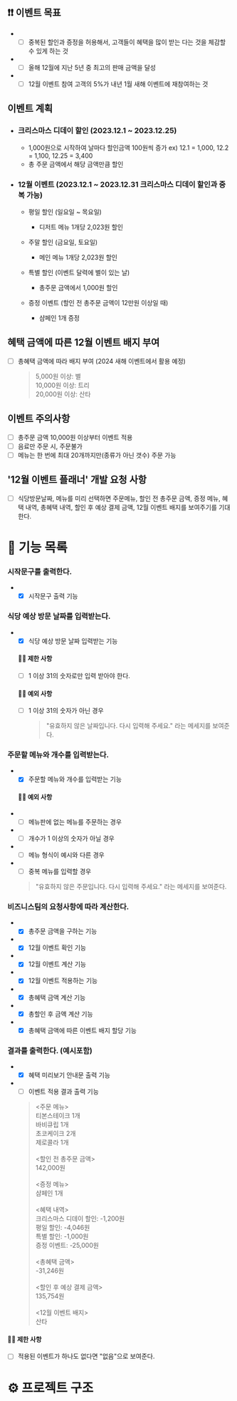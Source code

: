 ## ❗️❗️ 이벤트 목표

- -[ ] 중복된 할인과 증정을 허용해서, 고객들이 혜택을 많이 받는 다는 것을 체감할 수 있게 하는 것
- -[ ] 올해 12월에 지난 5년 중 최고의 판매 금액을 달성
- -[ ] 12월 이벤트 참여 고객의 5%가 내년 1월 새해 이벤트에 재참여하는 것

## 이벤트 계획

- ### 크리스마스 디데이 할인 (2023.12.1 ~ 2023.12.25)

  - 1,000원으로 시작하여 날마다 할인금액 100원씩 증가 ex) 12.1 = 1,000, 12.2 = 1,100, 12.25 = 3,400
  - 총 주문 금액에서 해당 금액만큼 할인

- ### 12월 이벤트 (2023.12.1 ~ 2023.12.31 크리스마스 디데이 할인과 중복 가능)

  - 평일 할인 (일요일 ~ 목요일)

    - 디저트 메뉴 1개당 2,023원 할인

  - 주말 할인 (금요일, 토요일)

    - 메인 메뉴 1개당 2,023원 할인

  - 특별 할인 (이벤트 달력에 별이 있는 날)

    - 총주문 금액에서 1,000원 할인

  - 증정 이벤트 (할인 전 총주문 금액이 12만원 이상일 때)
    - 샴페인 1개 증정

## 혜택 금액에 따른 12월 이벤트 배지 부여

- [ ] 총혜택 금액에 따라 배지 부여 (2024 새해 이벤트에서 활용 예정)
  > 5,000원 이상: 별 <br>
  > 10,000원 이상: 트리 <br>
  > 20,000원 이상: 산타

## 이벤트 주의사항

- [ ] 총주문 금액 10,000원 이상부터 이벤트 적용
- [ ] 음료만 주문 시, 주문불가
- [ ] 메뉴는 한 번에 최대 20개까지만(종류가 아닌 갯수) 주문 가능

## '12월 이벤트 플래너' 개발 요청 사항

- [ ] 식당방문날짜, 메뉴를 미리 선택하면
      주문메뉴, 할인 전 총주문 금액, 증정 메뉴, 혜택 내역, 총혜택 내역, 할인 후 예상 결제 금액,
      12월 이벤트 배지를 보여주기를 기대한다.

# 🚀 기능 목록

### 시작문구를 출력한다.

- - [x] 시작문구 출력 기능

### 식당 예상 방문 날짜를 입력받는다.

- -[x] 식당 예상 방문 날짜 입력받는 기능
  #### 🙆🏻 제한 사항
  - [ ] 1 이상 31의 숫자로만 입력 받아야 한다.
  #### 🙅🏻 예외 사항
  - [ ] 1 이상 31의 숫자가 아닌 경우
    > "유효하지 않은 날짜입니다. 다시 입력해 주세요." 라는 메세지를 보여준다.

### 주문할 메뉴와 개수를 입력받는다.

- -[x] 주문할 메뉴와 개수를 입력받는 기능
  #### 🙅🏻 예외 사항
- -[ ] 메뉴판에 없는 메뉴를 주문하는 경우
- -[ ] 개수가 1 이상의 숫자가 아닐 경우
- -[ ] 메뉴 형식이 예시와 다른 경우
- -[ ] 중복 메뉴를 입력할 경우
  > "유효하지 않은 주문입니다. 다시 입력해 주세요." 라는 메세지를 보여준다.

### 비즈니스팀의 요청사항에 따라 계산한다.

- -[x] 총주문 금액을 구하는 기능
- -[x] 12월 이벤트 확인 기능
- -[x] 12월 이벤트 계산 기능
- -[x] 12월 이벤트 적용하는 기능
- -[x] 총혜택 금액 계산 기능
- -[x] 총할인 후 금액 계산 기능
- -[x] 총혜택 금액에 따른 이벤트 배지 할당 기능

### 결과를 출력한다. (예시포함)

- -[x] 혜택 미리보기 안내문 출력 기능
- -[ ] 이벤트 적용 결과 출력 기능
  > <주문 메뉴> <br>
  > 티본스테이크 1개 <br>
  > 바비큐립 1개 <br>
  > 초코케이크 2개<br>
  > 제로콜라 1개<br><br>
  > <할인 전 총주문 금액><br>
  > 142,000원<br><br>
  > <증정 메뉴><br>
  > 샴페인 1개<br><br>
  > <혜택 내역><br>
  > 크리스마스 디데이 할인: -1,200원<br>
  > 평일 할인: -4,046원<br>
  > 특별 할인: -1,000원<br>
  > 증정 이벤트: -25,000원<br><br>
  > <총혜택 금액><br>
  > -31,246원<br><br>
  > <할인 후 예상 결제 금액><br>
  > 135,754원<br><br>
  > <12월 이벤트 배지><br>
  > 산타

#### 🙆🏻 제한 사항

- [ ] 적용된 이벤트가 하나도 없다면 "없음"으로 보여준다.

# ⚙️ 프로젝트 구조

